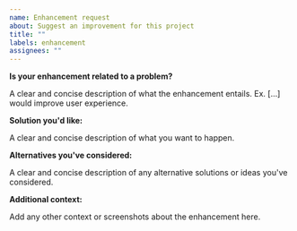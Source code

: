 ```yaml
---
name: Enhancement request
about: Suggest an improvement for this project
title: ""
labels: enhancement
assignees: ""
---
```


**Is your enhancement related to a problem?**

A clear and concise description of what the enhancement entails. Ex. [...] would improve user experience.

**Solution you'd like:**

A clear and concise description of what you want to happen.

**Alternatives you've considered:**

A clear and concise description of any alternative solutions or ideas you've considered.

**Additional context:**

Add any other context or screenshots about the enhancement here.
